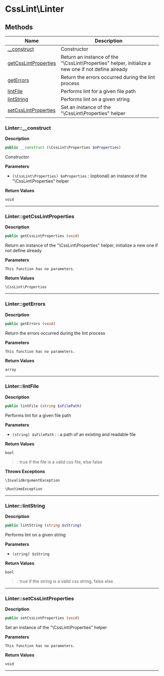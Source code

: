# CssLint\Linter  







## Methods

| Name | Description |
|------|-------------|
|[__construct](#linter__construct)|Constructor|
|[getCssLintProperties](#lintergetcsslintproperties)|Return an instance of the "\CssLint\Properties" helper, initialize a new one if not define already|
|[getErrors](#lintergeterrors)|Return the errors occurred during the lint process|
|[lintFile](#linterlintfile)|Performs lint for a given file path|
|[lintString](#linterlintstring)|Performs lint on a given string|
|[setCssLintProperties](#lintersetcsslintproperties)|Set an instance of the "\CssLint\Properties" helper|




### Linter::__construct  

**Description**

```php
public __construct (\CssLint\Properties $oProperties)
```

Constructor 

 

**Parameters**

* `(\CssLint\Properties) $oProperties`
: (optional) an instance of the "\CssLint\Properties" helper  

**Return Values**

`void`


<hr />


### Linter::getCssLintProperties  

**Description**

```php
public getCssLintProperties (void)
```

Return an instance of the "\CssLint\Properties" helper, initialize a new one if not define already 

 

**Parameters**

`This function has no parameters.`

**Return Values**

`\CssLint\Properties`




<hr />


### Linter::getErrors  

**Description**

```php
public getErrors (void)
```

Return the errors occurred during the lint process 

 

**Parameters**

`This function has no parameters.`

**Return Values**

`array`




<hr />


### Linter::lintFile  

**Description**

```php
public lintFile (string $sFilePath)
```

Performs lint for a given file path 

 

**Parameters**

* `(string) $sFilePath`
: : a path of an existing and readable file  

**Return Values**

`bool`

> : true if the file is a valid css file, else false


**Throws Exceptions**


`\InvalidArgumentException`


`\RuntimeException`


<hr />


### Linter::lintString  

**Description**

```php
public lintString (string $sString)
```

Performs lint on a given string 

 

**Parameters**

* `(string) $sString`

**Return Values**

`bool`

> : true if the string is a valid css string, false else


<hr />


### Linter::setCssLintProperties  

**Description**

```php
public setCssLintProperties (void)
```

Set an instance of the "\CssLint\Properties" helper 

 

**Parameters**

`This function has no parameters.`

**Return Values**

`void`


<hr />

